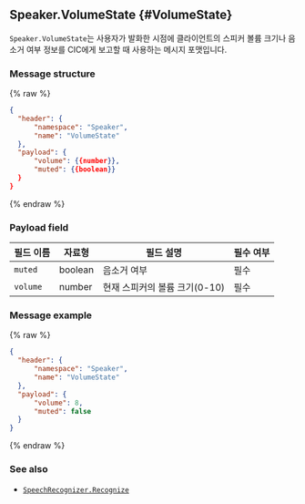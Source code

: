 ## Speaker.VolumeState {#VolumeState}
`Speaker.VolumeState`는 사용자가 발화한 시점에 클라이언트의 스피커 볼륨 크기나 음소거 여부 정보를 CIC에게 보고할 때 사용하는 메시지 포맷입니다.

### Message structure
{% raw %}
```json
{
  "header": {
      "namespace": "Speaker",
      "name": "VolumeState"
  },
  "payload": {
      "volume": {{number}},
      "muted": {{boolean}}
  }
}
```
{% endraw %}

### Payload field

| 필드 이름       | 자료형    | 필드 설명                     | 필수 여부 |
|---------------|---------|-----------------------------|---------|
| `muted`         | boolean | 음소거 여부                    | 필수     |
| `volume`        | number  | 현재 스피커의 볼륨 크기(0-10)     | 필수     |

### Message example
{% raw %}
```json
{
  "header": {
      "namespace": "Speaker",
      "name": "VolumeState"
  },
  "payload": {
      "volume": 8,
      "muted": false
  }
}
```
{% endraw %}

### See also
* [`SpeechRecognizer.Recognize`](/CIC/References/CICInterface/SpeechRecognizer.md#Recognize)
